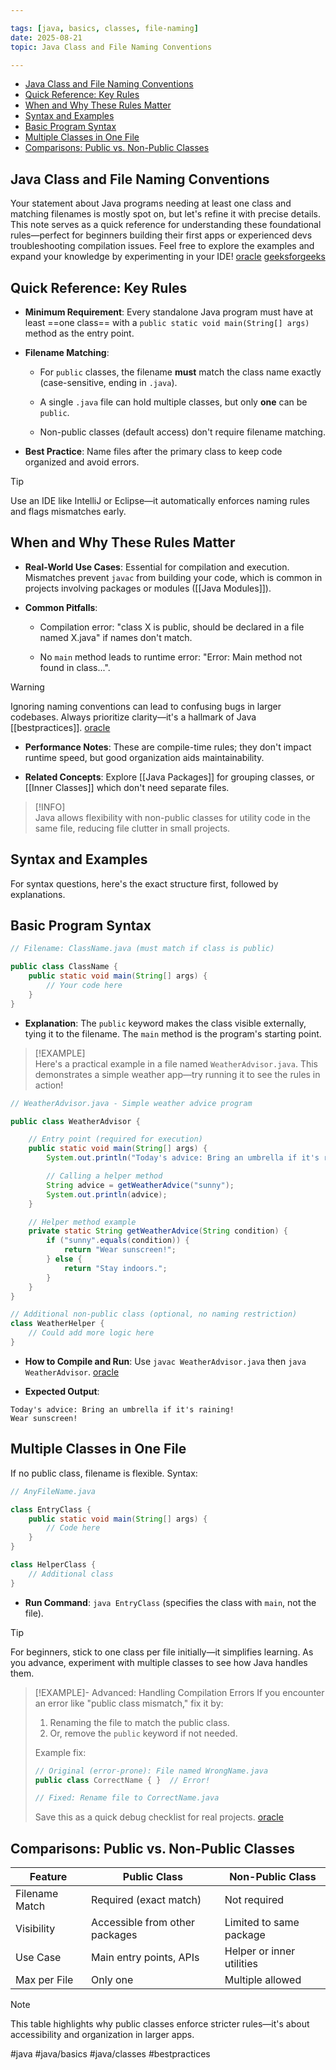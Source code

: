 ```yaml
---

tags: [java, basics, classes, file-naming]  
date: 2025-08-21  
topic: Java Class and File Naming Conventions

---
```


<!-- TOC -->
  * [Java Class and File Naming Conventions](#java-class-and-file-naming-conventions)
  * [Quick Reference: Key Rules](#quick-reference-key-rules)
  * [When and Why These Rules Matter](#when-and-why-these-rules-matter)
  * [Syntax and Examples](#syntax-and-examples)
  * [Basic Program Syntax](#basic-program-syntax)
  * [Multiple Classes in One File](#multiple-classes-in-one-file)
  * [Comparisons: Public vs. Non-Public Classes](#comparisons-public-vs-non-public-classes)
<!-- TOC -->

## Java Class and File Naming Conventions

Your statement about Java programs needing at least one class and matching filenames is mostly spot on, but let's refine
it with precise details. This note serves as a quick reference for understanding these foundational rules—perfect for
beginners building their first apps or experienced devs troubleshooting compilation issues. Feel free to explore the
examples and expand your knowledge by experimenting in your
IDE! [oracle](https://docs.oracle.com/javase/tutorial/java/javaOO/classes.html) [geeksforgeeks](https://www.geeksforgeeks.org/g-fact-44-class-and-file-name-in-java/)

## Quick Reference: Key Rules


- **Minimum Requirement**: Every standalone Java program must have at least ==one class== with a
  `public static void main(String[] args)` method as the entry point.

- **Filename Matching**:

	- For `public` classes, the filename **must** match the class name exactly (case-sensitive, ending in `.java`).

	- A single `.java` file can hold multiple classes, but only **one** can be `public`.

	- Non-public classes (default access) don't require filename matching.

- **Best Practice**: Name files after the primary class to keep code organized and avoid errors.



> [!TIP]  
> Use an IDE like IntelliJ or Eclipse—it automatically enforces naming rules and flags mismatches early.

## When and Why These Rules Matter


- **Real-World Use Cases**: Essential for compilation and execution. Mismatches prevent `javac` from building your code,
  which is common in projects involving packages or modules ([[Java Modules]]).

- **Common Pitfalls**:

	- Compilation error: "class X is public, should be declared in a file named X.java" if names don't match.

	- No `main` method leads to runtime error: "Error: Main method not found in class...".


> [!WARNING]  
> Ignoring naming conventions can lead to confusing bugs in larger codebases. Always prioritize clarity—it's a hallmark
> of Java [[bestpractices]]. [oracle](https://docs.oracle.com/javase/specs/jls/se21/html/jls-7.html#jls-7.6)


- **Performance Notes**: These are compile-time rules; they don't impact runtime speed, but good organization aids
  maintainability.

- **Related Concepts**: Explore [[Java Packages]] for grouping classes, or [[Inner Classes]] which don't need separate
  files.


> [!INFO]  
> Java allows flexibility with non-public classes for utility code in the same file, reducing file clutter in small
> projects.

## Syntax and Examples

For syntax questions, here's the exact structure first, followed by explanations.

## Basic Program Syntax


```java
// Filename: ClassName.java (must match if class is public)

public class ClassName {
    public static void main(String[] args) {
        // Your code here
    }
}

```


- **Explanation**: The `public` keyword makes the class visible externally, tying it to the filename. The `main` method
  is the program's starting point.


> [!EXAMPLE]  
> Here's a practical example in a file named `WeatherAdvisor.java`. This demonstrates a simple weather app—try running
> it to see the rules in action!



```java
// WeatherAdvisor.java - Simple weather advice program

public class WeatherAdvisor {

    // Entry point (required for execution)
    public static void main(String[] args) {
        System.out.println("Today's advice: Bring an umbrella if it's raining!");

        // Calling a helper method
        String advice = getWeatherAdvice("sunny");
        System.out.println(advice);
    }

    // Helper method example
    private static String getWeatherAdvice(String condition) {
        if ("sunny".equals(condition)) {
            return "Wear sunscreen!";
        } else {
            return "Stay indoors.";
        }
    }
}

// Additional non-public class (optional, no naming restriction)
class WeatherHelper {
    // Could add more logic here
}

```


- **How to Compile and Run**: Use `javac WeatherAdvisor.java` then
  `java WeatherAdvisor`. [oracle](https://docs.oracle.com/javase/8/docs/technotes/tools/windows/javac.html)

- **Expected Output**:



```text
Today's advice: Bring an umbrella if it's raining!
Wear sunscreen!
```


## Multiple Classes in One File

If no public class, filename is flexible. Syntax:


```java
// AnyFileName.java

class EntryClass {
    public static void main(String[] args) {
        // Code here
    }
}

class HelperClass {
    // Additional class
}

```


- **Run Command**: `java EntryClass` (specifies the class with `main`, not the file).


> [!TIP]  
> For beginners, stick to one class per file initially—it simplifies learning. As you advance, experiment with multiple
> classes to see how Java handles them.

> [!EXAMPLE]- Advanced: Handling Compilation Errors
> If you encounter an error like "public class mismatch," fix it by:
>
> 1. Renaming the file to match the public class.
> 2. Or, remove the `public` keyword if not needed.
>
> Example fix:
>
> ```java
> // Original (error-prone): File named WrongName.java
> public class CorrectName { }  // Error!
> 
> // Fixed: Rename file to CorrectName.java
> ```
>
> Save this as a quick debug checklist for real
> projects. [oracle](https://docs.oracle.com/javase/specs/jls/se21/html/jls-7.html#jls-7.6)

## Comparisons: Public vs. Non-Public Classes


| Feature        | Public Class                   | Non-Public Class          |
|----------------|--------------------------------|---------------------------|
| Filename Match | Required (exact match)         | Not required              |
| Visibility     | Accessible from other packages | Limited to same package   |
| Use Case       | Main entry points, APIs        | Helper or inner utilities |
| Max per File   | Only one                       | Multiple allowed          |


> [!NOTE]  
> This table highlights why public classes enforce stricter rules—it's about accessibility and organization in larger
> apps.

#java #java/basics #java/classes #bestpractices
